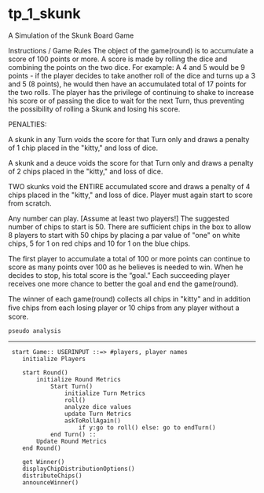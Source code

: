 # tp_1_skunk
A Simulation of the Skunk Board Game

Instructions / Game Rules
The object of the game(round) is to accumulate a score of 100 points or more. 
A score is made by rolling the dice and combining the points on the two dice. 
For example: A 4 and 5 would be 9 points - 
if the player decides to take another roll of the dice and turns up a 
3 and 5 (8 points), he would then have an accumulated total of 17 
points for the two rolls. The player has the privilege of continuing 
to shake to increase his score or of passing the dice to wait for the 
next Turn, thus preventing the possibility of rolling a Skunk and losing his score.	 

	 
PENALTIES:

A skunk in any Turn voids the score for that Turn only
and draws a penalty of 1 chip placed in the "kitty," 
and loss of dice.

A skunk and a deuce voids the score for that Turn only 
and draws a penalty of 2 chips placed in the "kitty," 
and loss of dice.

TWO skunks void the ENTIRE accumulated score 
and draws a penalty of 4 chips placed in the "kitty," 
and loss of dice. 
Player must again start to score from scratch.


Any number can play. [Assume at least two players!] 
The suggested number of chips to start is 50. 
There are sufficient chips in the box to allow 8 
players to start with 50 chips by placing a 
par value of "one" on white chips, 5 for 1 on red chips 
and 10 for 1 on the blue chips.


The first player to accumulate a total of 100 or more points
can continue to score as many points over 100 as he believes
is needed to win. When he decides to stop, his total score is the “goal.” 
Each succeeding player receives one more chance to better the goal and end the game(round).


The winner of each game(round) collects all chips in "kitty" and 
in addition ﬁve chips from each losing player or 10 chips 
from any player without a score.


	pseudo analysis
  ----------------
	 start Game:: USERINPUT ::=> #players, player names
	 	initialize Players
	 	
	 	start Round()
	 		initialize Round Metrics
	 			Start Turn()
	 				initialize Turn Metrics
	 				roll()
	 				analyze dice values
	 				update Turn Metrics
	 				askToRollAgain()
	 					if y:go to roll() else: go to endTurn()
	 			end Turn() :: 
	 		Update Round Metrics
	 	end Round()
	 	
	 	get Winner()
	 	displayChipDistributionOptions()
	 	distributeChips()
		announceWinner()
